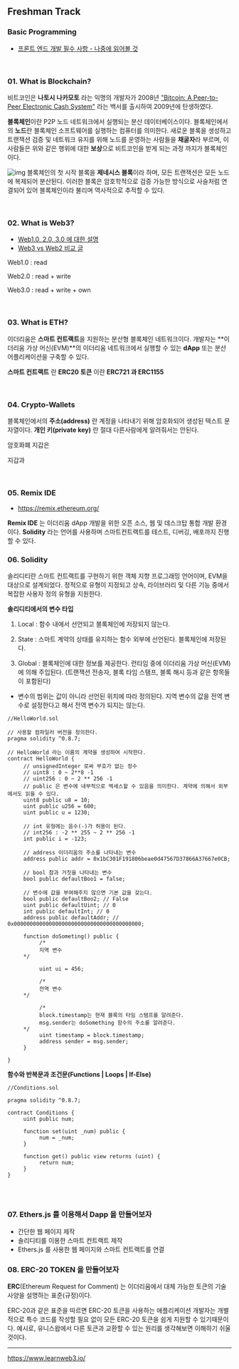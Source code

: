 
## Freshman Track

### Basic Programming
  - [프론트 엔드 개발 필수 사항 - 나중에 읽어볼 것](https://betterprogramming.pub/frontend-development-the-essentials-1c1290b43590)

<br>

### 01. What is **Blockchain**?

비트코인은 **나토시 나카모토** 라는 익명의 개발자가 2008년 ["Bitcoin: A Peer-to-Peer Electronic Cash System"](https://bitcoin.org/bitcoin.pdf) 라는 백서를 출시하여 2009년에 탄생하였다.

**블록체인**이란 P2P 노드 네트워크에서 실행되는 분산 데이터베이스이다.
블록체인에서의 **노드**란 블록체인 소프트웨어를 실행하는 컴퓨터를 의미한다.
새로운 블록을 생성하고 트랜잭션 검증 및 네트워크 유지를 위해 노드를 운영하는 사람들을 **채굴자**라 부르며, 이 사람들은 위와 같은 행위에 대한 **보상**으로 비트코인을 받게 되는 과정 까지가 블록체인이다.

![img](https://i.imgur.com/wjK9Foy.png) 
블록체인의 첫 시작 블록을 **제네시스 블록**이라 하며, 모든 트랜잭션은 모든 노드에 복제되어 분산된다.
이러한 블록은 암호학적으로 검증 가능한 방식으로 사슬처럼 연결되어 있어 블록체인이라 불리며 역사적으로 추적할 수 있다.

<br>

### 02. What is **Web3**?
  - [Web1.0, 2.0, 3.0 에 대한 설명](https://www.freecodecamp.org/news/what-is-web3/)
  - [Web3 vs Web2 비교 글](https://www.xenonstack.com/blog/web3-features-and-challenges)

Web1.0 : read

Web2.0 : read + write

Web3.0 : read + write + own

<br>

### 03. What is **ETH**?

이더리움은 **스마트 컨트랙트**을 지원하는 분산형 블록체인 네트워크이다.
개발자는 **이더리움 가상 머신(EVM)**의 이더리움 네트워크에서 실행할 수 있는 **dApp** 또는 분산 어플리케이션을 구축할 수 있다.

**스마트 컨트랙트** 란 
**ERC20 토큰** 이란
**ERC721 과 ERC1155**

<br>

### 04. **Crypto-Wallets**

블록체인에서의 **주소(address)** 란 계정을 나타내기 위해 암호화되어 생성된 텍스트 문자열이다.
**개인 키(private key)** 란 절대 다른사람에게 알려줘서는 안된다.

암호화폐 지갑은 

지갑과 

<br>

### 05. **Remix IDE**
- https://remix.ethereum.org/

**Remix IDE** 는 이더리움 dApp 개발을 위한 오픈 소스, 웹 및 데스크탑 통합 개발 환경이다. **Solidity** 라는 언어를 사용하며 스마트컨트랙트를 테스트, 디버깅, 배포까지 진행할 수 있다.

### 06. **Solidity**
솔리디티란 스마트 컨트랙트를 구현하기 위한 객체 지향 프로그래밍 언어이며, EVM을 대상으로 설계되었다. 정적으로 유형이 지정되고 상속, 라이브러리 및 다른 기능 중에서 복잡한 사용자 정의 유형을 지원한다.

**솔리디티에서의 변수 타입**
1. Local : 함수 내에서 선언되고 블록체인에 저장되지 않는다.

2. State : 스마트 계약의 상태를 유지하는 함수 외부에 선언된다. 블록체인에 저장된다.

3. Global : 블록체인에 대한 정보를 제공한다. 런타임 중에 이더리움 가상 머신(EVM)에 의해 주입된다. (트랜잭션 전송자, 블록 타임 스탬프, 블록 해시 등과 같은 항목들이 포함된다)

- 변수의 범위는 값이 아니라 선언된 위치에 따라 정의된다. 지역 변수의 값을 전역 변수로 설정한다고 해서 전역 변수가 되지는 않는다. 

```
//HelloWorld.sol

// 사용할 컴파일러 버전을 정의한다.
pragma solidity ^0.8.7;

// HelloWorld 라는 이름의 계약을 생성하여 시작한다.
contract HelloWorld {
     // unsignedInteger 로써 부호가 없는 정수
     // uint8 : 0 ~ 2**8 -1
     // uint256 : 0 ~ 2 ** 256 -1 
     // public 은 변수에 내부적으로 엑세스할 수 있음을 의미한다. 계약에 의해서 외부에서도 읽을 수 있다.
     uint8 public u8 = 10;
     uint public u256 = 600;
     uint public u = 1230;

     // int 유형에는 음수(-)가 허용이 된다.
     // int256 : -2 ** 255 ~ 2 ** 256 -1
     int public i = -123;

     // address 이더리움의 주소를 나타내는 변수
     address public addr = 0x1bC301F191806beae0d47567D37866A37667e0CB;

     // bool 참과 거짓을 나타내는 변수
     bool public defaultBoo1 = false;

     // 변수에 값을 부여해주지 않으면 기본 값을 갖는다.
     bool public defaultBoo2; // False
     uint public defaultUint; // 0
     int public defaultInt; // 0
     address public defaultAddr; // 0x0000000000000000000000000000000000000000;

     function doSometing() public {
          /* 
          지역 변수
     */

          uint ui = 456;

          /*
          전역 변수
     */

          /*
          block.timestamp는 현재 블록의 타임 스탬프를 알려준다.
          msg.sender는 doSomething 함수의 주소를 알려준다.
     */
          uint timestamp = block.timestamp;
          address sender = msg.sender; 
     } 

}
```

**함수와 반복문과 조건문(Functions | Loops | If-Else)**

```
//Conditions.sol

pragma solidity ^0.8.7;

contract Conditions {
     uint public num;

     function set(uint _num) public {
          num = _num;
     }

     function get() public view returns (uint) {
          return num;
     }
}


```

<br>

### 07. Ethers.js 를 이용해서 Dapp 을 만들어보자

- 간단한 웹 페이지 제작
- 솔리디티를 이용한 스마트 컨트랙트 제작
- Ethers.js 를 사용한 웹 페이지와 스마트 컨트랙트를 연결


### 08. ERC-20 TOKEN 을 만들어보자
**ERC**(Ethereum Request for Comment) 는 이더리움에서 대체 가능한 토큰의 기술 사양을 설명하는 표준(규정)이다.

ERC-20과 같은 표준을 따르면 ERC-20 토큰을 사용하는 애플리케이션 개발자는 개별적으로 특수 코드를 작성할 필요 없이 모든 ERC-20 토큰을 쉽게 지원할 수 있기때문이다. 예시로, 유니스왑에서 다른 토큰과 교환할 수 있는 원리를 생각해보면 이해하기 쉬울 것이다.



---

https://www.learnweb3.io/

